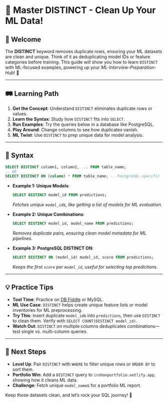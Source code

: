 # 🎉 Master DISTINCT - Clean Up Your ML Data!

## 🌟 Welcome

The **DISTINCT** keyword removes duplicate rows, ensuring your ML datasets are clean and unique. Think of it as deduplicating model IDs or feature categories before training. This guide will show you how to learn `DISTINCT` with ML-focused examples, powering up your *ML-Interview-Preparation-Hub*! 🚀

---

## 🛤️ Learning Path

1. **Get the Concept**: Understand `DISTINCT` eliminates duplicate rows or values.
2. **Learn the Syntax**: Study how `DISTINCT` fits into `SELECT`.
3. **Run Examples**: Try the queries below in a database like PostgreSQL.
4. **Play Around**: Change columns to see how duplicates vanish.
5. **ML Twist**: Use `DISTINCT` to prep unique data for model analysis.

---

## 📜 Syntax

```sql
SELECT DISTINCT column1, column2, ... FROM table_name;
-- OR
SELECT DISTINCT ON (column) * FROM table_name; -- PostgreSQL-specific
```

- **Example 1: Unique Models**:
  ```sql
  SELECT DISTINCT model_id FROM predictions;
  ```
  *Fetches unique `model_id`s, like getting a list of models for ML evaluation.*

- **Example 2: Unique Combinations**:
  ```sql
  SELECT DISTINCT model_id, model_name FROM predictions;
  ```
  *Removes duplicate pairs, ensuring clean model metadata for ML pipelines.*

- **Example 3: PostgreSQL DISTINCT ON**:
  ```sql
  SELECT DISTINCT ON (model_id) model_id, score FROM predictions;
  ```
  *Keeps the first `score` per `model_id`, useful for selecting top predictions.*

---

## 💡 Practice Tips

- **Tool Time**: Practice on [DB Fiddle](https://www.db-fiddle.com) or MySQL.
- **ML Use Case**: `DISTINCT` helps create unique feature lists or model inventories for ML preprocessing.
- **Try This**: Insert duplicate `model_id`s into `predictions`, then use `DISTINCT` to clean them. Verify with `SELECT COUNT(DISTINCT model_id)`.
- **Watch Out**: `DISTINCT` on multiple columns deduplicates combinations—test single vs. multi-column queries.

---

## 🚀 Next Steps

- **Level Up**: Pair `DISTINCT` with `WHERE` to filter unique rows or `ORDER BY` to sort them.
- **Portfolio Win**: Add a `DISTINCT` query to `irohanportfolio.netlify.app`, showing how it cleans ML data.
- **Challenge**: Fetch unique `model_name`s for a portfolio ML report.

Keep those datasets clean, and let’s rock your SQL journey! 🌟